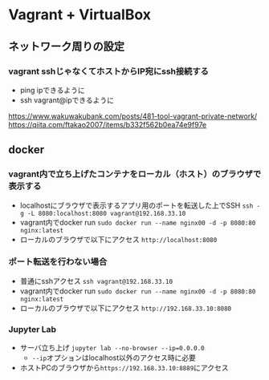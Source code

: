 # Vagrant + VirtualBox

## ネットワーク周りの設定
### vagrant sshじゃなくてホストからIP宛にssh接続する
- ping ipできるように
- ssh vagrant@ipできるように

https://www.wakuwakubank.com/posts/481-tool-vagrant-private-network/
https://qiita.com/ftakao2007/items/b332f562b0ea74e9f97e

## docker
### vagrant内で立ち上げたコンテナをローカル（ホスト）のブラウザで表示する
- localhostにブラウザで表示するアプリ用のポートを転送した上でSSH
`ssh -g -L 8080:localhost:8080 vagrant@192.168.33.10`
- vagrant内でdocker run
`sudo docker run --name nginx00 -d -p 8080:80 nginx:latest`
- ローカルのブラウザで以下にアクセス
`http://localhost:8080`

### ポート転送を行わない場合
- 普通にsshアクセス
`ssh vagrant@192.168.33.10`
- vagrant内でdocker run
`sudo docker run --name nginx00 -d -p 8080:80 nginx:latest`
- ローカルのブラウザで以下にアクセス
`http://192.168.33.10:8080`

### Jupyter Lab
- サーバ立ち上げ
`jupyter lab --no-browser --ip=0.0.0.0`
  - `--ip`オプションはlocalhost以外のアクセス時に必要
- ホストPCのブラウザから`https://192.168.33.10:8889`にアクセス
